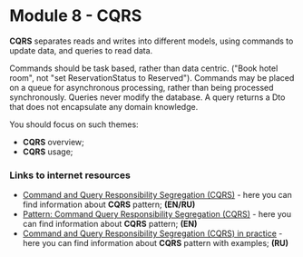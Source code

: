 # Module 8 - CQRS

**CQRS** separates reads and writes into different models, using commands to update data, and queries to read data.

Commands should be task based, rather than data centric. ("Book hotel room", not "set ReservationStatus to Reserved").
Commands may be placed on a queue for asynchronous processing, rather than being processed synchronously.
Queries never modify the database. A query returns a Dto that does not encapsulate any domain knowledge.

You should focus on such themes:
* **CQRS** overview;
* **CQRS** usage;

### Links to internet resources

* [Command and Query Responsibility Segregation (CQRS)](https://docs.microsoft.com/en-us/azure/architecture/patterns/cqrs) - here you can find information about **CQRS** pattern; **(EN/RU)**
* [Pattern: Command Query Responsibility Segregation (CQRS)](https://microservices.io/patterns/data/cqrs.html) - here you can find information about **CQRS** pattern; **(EN)**
* [Command and Query Responsibility Segregation (CQRS) in practice](https://blog.byndyu.ru/2014/07/command-and-query-responsibility.html) - here you can find information about **CQRS** pattern with examples; **(RU)**